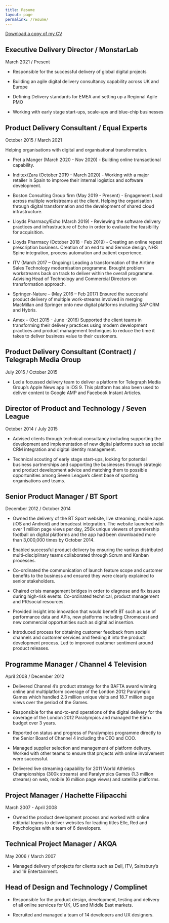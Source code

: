 ```yaml
---
title: Resume
layout: page
permalink: /resume/
---
```


[Download a copy of my CV](/Paul_Edwards_CV_Oct_2020.pdf)


## Executive Delivery Director / MonstarLab
March 2021 / Present

* Responsible for the successful delivery of global digital projects

* Building an agile digital delivery consultancy capability across UK and Europe

* Defining Delivery standards for EMEA and setting up a Regional Agile PMO

* Working with early stage start-ups, scale-ups and blue-chip businesses


## Product Delivery Consultant / Equal Experts
October 2015 / March 2021

Helping organisations with digital and organisational transformation.

* Pret a Manger (March 2020 - Nov 2020) - Building online transactional capability. 

* Inditex/Zara (October 2019 - March 2020) - Working with a major retailer in Spain to improve their internal logistics and software development.

* Boston Consulting Group firm (May 2019 - Present) - Engagement Lead across multiple workstreams at the client. Helping the organisation through digital transformation and the development of shared cloud infrastructure.

* Lloyds Pharmacy/Echo (March 2019) - Reviewing the software delivery practices and infrastructure of Echo in order to evaluate the feasibility for acquisition.

* Lloyds Pharmacy (October 2018 - Feb 2019) - Creating an online repeat prescription business. Creation of an end to end Service design, NHS Spine integration, process automation and patient experience.

*	ITV (March 2017 – Ongoing) Leading a transformation of the Airtime Sales Technology modernisation programme. Brought problem
workstreams back on track to deliver within the overall programme. Advising Head of Technology and Commercial Directors on transformation approach.

*	Springer-Nature – (May 2016 – Feb 2017) Ensured the successful product delivery of multiple work-streams involved in merging MacMillan and Springer onto new digital platforms including SAP CRM and Hybris. 

*	Amex - (Oct 2015 - June -2016) Supported the client teams in transforming their delivery practices using modern development practices and product management techniques to reduce the time it takes to deliver business value to their customers.


## Product Delivery Consultant (Contract) / Telegraph Media Group
July 2015 / October 2015

*	Led a focussed delivery team to deliver a platform for Telegraph Media Group’s Apple News app in iOS 9. This platform has also been used to deliver content to Google AMP and Facebook Instant Articles.

## Director of Product and Technology / Seven League
October 2014 / July 2015

*	Advised clients through technical consultancy including supporting the development and implementation of new digital platforms such as social CRM integration and digital identity management. 

*	Technical scouting of early stage start-ups, looking for potential business partnerships and supporting the businesses through strategic and product development advice and matching them to possible opportunities among Seven League’s client base of sporting organisations and teams.

## Senior Product Manager / BT Sport
December 2012 / October 2014

*	Owned the delivery of the BT Sport website, live streaming, mobile apps (iOS and Android) and broadcast integration. The website launched with over 1 million page views per day, 250k unique viewers of premiership football on digital platforms and the app had been downloaded more than 3,000,000 times by October 2014.

*	Enabled successful product delivery by ensuring the various distributed multi-disciplinary teams collaborated through Scrum and Kanban processes.

*	Co-ordinated the communication of launch feature scope and customer benefits to the business and ensured they were clearly explained to senior stakeholders.

*	Chaired crisis management bridges in order to diagnose and fix issues during high-risk events. Co-ordinated technical, product management and PR/social resources.

*	Provided insight into innovation that would benefit BT such as use of performance data and APIs, new platforms including Chromecast and new commercial opportunities such as digital ad insertion.

*	Introduced process for obtaining customer feedback from social channels and customer services and feeding it into the product development process. Led to improved customer sentiment around product releases.

## Programme Manager / Channel 4 Television
April 2008 / December 2012

*	Delivered Channel 4’s product strategy for the BAFTA award winning online and multiplatform coverage of the London 2012 Paralympic Games which handled 2.3 million unique visits and 18.7 million page views over the period of the Games.

*	Responsible for the end-to-end operations of the digital delivery for the coverage of the London 2012 Paralympics and managed the £5m+ budget over 3 years.

*	Reported on status and progress of Paralympics programme directly to the Senior Board of Channel 4 including the CEO and COO.

*	Managed supplier selection and management of platform delivery. Worked with other teams to ensure that projects with online involvement were successful.

*	Delivered live streaming capability for 2011 World Athletics Championships (300k streams) and Paralympics Games (1.3 million streams) on web, mobile (6 million page views) and satellite platforms.

## Project Manager / Hachette Filipacchi
March 2007 - April 2008

*	Owned the product development process and worked with online editorial teams to deliver websites for leading titles Elle, Red and Psychologies with a team of 6 developers.

## Technical Project Manager / AKQA
May 2006 / March 2007

*	Managed delivery of projects for clients such as Dell, ITV, Sainsbury’s and 19 Entertainment.

## Head of Design and Technology / Complinet

*	Responsible for the product design, development, testing and delivery of all online services for UK, US and Middle East markets.

*	Recruited and managed a team of 14 developers and UX designers. 





